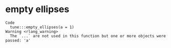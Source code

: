 # empty ellipses

    Code
      tune:::empty_ellipses(a = 1)
    Warning <rlang_warning>
      The `...` are not used in this function but one or more objects were passed: 'a'

